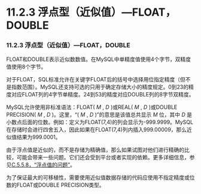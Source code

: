# 11.2.3 浮点型（近似值）—FLOAT，DOUBLE

### 11.2.3 浮点型（近似值）—FLOAT，DOUBLE

FLOAT和DOUBLE表示近似数数值。在MySQL中单精度值使用4个字节，双精度值使用8个字节。

对于FLOAT，SQL标准允许在关键字FLOAT后的括号中选择用位指定精度（但不是指数范围）。MySQL还支持可选的只用于确定存储大小的精度规定。0到23的精度对应FLOAT列的4字节单精度。24到53的精度对应DOUBLE列的8字节双精度。

MySQL允许使用非标准语法：FLOAT( *M* , *D* )或REAL( *M* , *D* )或DOUBLE PRECISION( *M* , *D* )。这里，“( *M* , *D* )”的意思是该值总共显示 *M* 位，其中 *D* 是小数点后面的位数。例如：定义为FLOAT(7,4)的列会显示为-999.9999。MySQL在存储时会进行四舍五入，因此如果在FLOAT(7,4)列内插入999.00009，那么近似值结果为999.0001。

由于浮点值是近似的，而不是存储为精确值，那么如果试图对他们进行精确的比较，可能会带来一些问题。它们还会受到平台或者实现的依赖。更多详细信息，参见[C.5.5.8，“浮点值的问题”][C.05.05.08]。

为了保证最大的可移植性，需要使用近似值数据存储的代码应使用不指定精度或位数的FLOAT或DOUBLE PRECISION类型。


[C.05.05.08]: ../Appendix_C/C.05.05_Query-Related_Issues.md#C.05.05.08